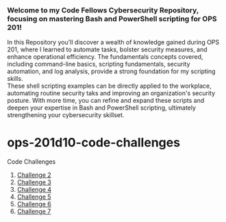 ### Welcome to my Code Fellows Cybersecurity Repository, focusing on mastering Bash and PowerShell scripting for OPS 201!
In this Repository you'll discover a wealth of knowledge gained during OPS 201, where I learned to automate tasks, bolster security measures, and enhance operational efficiency. The fundamentals concepts covered, including command-line basics, scripting fundamentals, security automation, and log analysis, provide a strong foundation for my scripting skills.
<br>
These shell scripting examples can be directly applied to the workplace, automating routine security taks and improving an organization's security posture. With more time, you can refine and expand these scripts and deepen your expertise in Bash and PowerShell scripting, ultimately strengthening your cybersecurity skillset.

# ops-201d10-code-challenges
Code Challenges
1. [Challenge 2](index/201_2_my_first_bash_script.sh)
2. [Challenge 3](index/201_3_functions.sh)
3. [Challenge 4](index/201_4_arrays.sh)
4. [Challenge 5](index/201_5_loops.sh)
5. [Challenge 6](index/201_6_conditionals.sh)
6. [Challenge 7](index/201_7_system_information.sh)

